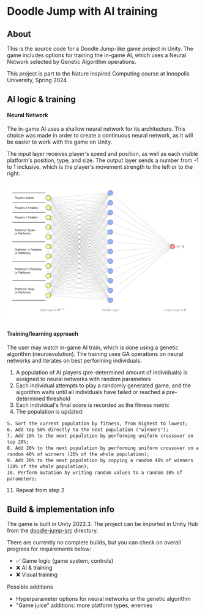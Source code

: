 # Doodle Jump with AI training

## About
This is the source code for a Doodle Jump-like game project in Unity. The game includes options for training the in-game AI, which uses a Neural Network selected by Genetic Algorithm operations.

This project is part to the Nature Inspired Computing course at Innopolis University, Spring 2024.

## AI logic & training

#### Neural Network
The in-game AI uses a shallow neural network for its architecture. This choice was made in order to create a continuous neural network, as it will be easier to work with the game on Unity.

The input layer receives player's speed and position, as well as each visible platform's position, type, and size. The output layer sends a number from -1 to 1 inclusive, which is the player's movement strength to the left or to the right.

![Neural network architecture graphic](/images/doodle-nn-architecture.png)

#### Training/learning approach
The user may watch in-game AI train, which is done using a genetic algorithm (neuroevolution). The training uses GA operations on neural networks and iterates on best performing individuals.

1. A population of AI players (pre-determined amount of individuals) is assigned to neural networks with random parameters
2. Each individual attempts to play a randomly generated game, and the algorithm waits until all individuals have failed or reached a pre-determined threshold
3. Each individual's final score is recorded as the fitness metric
4. The population is updated:
  ```
  5. Sort the current population by fitness, from highest to lowest;
  6. Add top 50% directly to the next population ("winners");
  7. Add 10% to the next population by performing uniform crossover on top 20%;
  8. Add 20% to the next population by performing uniform crossover on a random 40% of winners (20% of the whole population);
  9. Add 20% to the next population by copying a random 40% of winners (20% of the whole population);
  10. Perform mutation by writing random values to a random 30% of parameters;
  ```
11. Repeat from step 2

## Build & implementation info

The game is built in Unity 2022.3. The project can be imported in Unity Hub from the [doodle-jump-src](doodle-jump-src) directory.

There are currently no complete builds, but you can check on overall progress for requirements below:
- ✅ Game logic (game system, controls)
- ❌ AI & training
- ❌ Visual training

Possible additions
- Hyperparameter options for neural networks or the genetic algorithm
- "Game juice" additions: more platform types, enemies
